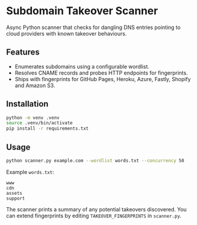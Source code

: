 # Subdomain Takeover Scanner

Async Python scanner that checks for dangling DNS entries pointing to cloud
providers with known takeover behaviours.

## Features

- Enumerates subdomains using a configurable wordlist.
- Resolves CNAME records and probes HTTP endpoints for fingerprints.
- Ships with fingerprints for GitHub Pages, Heroku, Azure, Fastly, Shopify and Amazon S3.

## Installation

```bash
python -m venv .venv
source .venv/bin/activate
pip install -r requirements.txt
```

## Usage

```bash
python scanner.py example.com --wordlist words.txt --concurrency 50
```

Example `words.txt`:

```
www
cdn
assets
support
```

The scanner prints a summary of any potential takeovers discovered.  You can
extend fingerprints by editing `TAKEOVER_FINGERPRINTS` in `scanner.py`.
